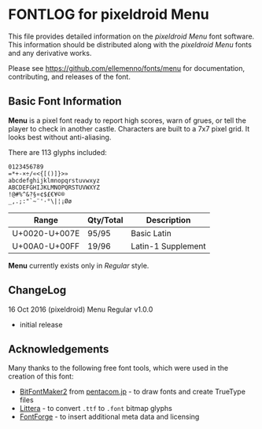 # FONTLOG for pixeldroid Menu

This file provides detailed information on the _pixeldroid Menu_ font software.
This information should be distributed along with the _pixeldroid Menu_ fonts and any derivative works.

Please see https://github.com/ellemenno/fonts/menu for documentation, contributing, and releases of the font.


## Basic Font Information

**Menu** is a pixel font ready to report high scores, warn of grues, or tell the player to check in another castle. Characters are built to a 7x7 pixel grid. It looks best without anti-aliasing.

There are 113 glyphs included:

    0123456789
    =*+-×÷/«<{[()]}>»
    abcdefghijklmnopqrstuvwxyz
    ABCDEFGHIJKLMNOPQRSTUVWXYZ
    !@#%^&?§¤¢$£€¥©®
    _,.;:"`~¨'·°\|¦¡Øø

| Range         | Qty/Total | Description |
| ------------- | --------- | ----------- |
| U+0020-U+007E | 95/95     | Basic Latin |
| U+00A0-U+00FF | 19/96     | Latin-1 Supplement |

**Menu** currently exists only in _Regular_ style.


## ChangeLog

16 Oct 2016 (pixeldroid) Menu Regular v1.0.0
* initial release


## Acknowledgements

Many thanks to the following free font tools, which were used in the creation of this font:

* [BitFontMaker2][bitfont2] from [pentacom.jp][pentacom] - to draw fonts and create TrueType files
* [Littera][littera] - to convert `.ttf` to `.font` bitmap glyphs
* [FontForge][fontforge] - to insert additional meta data and licensing


[bitfont2]: http://www.pentacom.jp/pentacom/bitfontmaker2/ "Bitmap font editor for pixel enthusiast"
[pentacom]: http://www.pentacom.jp/pentacom/
[littera]: http://kvazars.com/littera/
[fontforge]: http://fontforge.github.io/ "Free (libre) font editor for Windows, Mac OS X and GNU+Linux"
